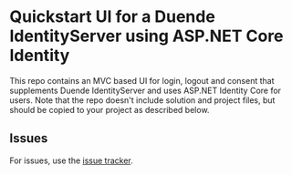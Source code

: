 # Quickstart UI for a Duende IdentityServer using ASP.NET Core Identity

This repo contains an MVC based UI for login, logout and consent that supplements Duende IdentityServer and uses ASP.NET Identity Core for users.
Note that the repo doesn't include solution and project files, but should be copied to your project as described below.

## Issues
For issues, use the [issue tracker](https://github.com/DuendeSoftware/IdentityServer/issues).

